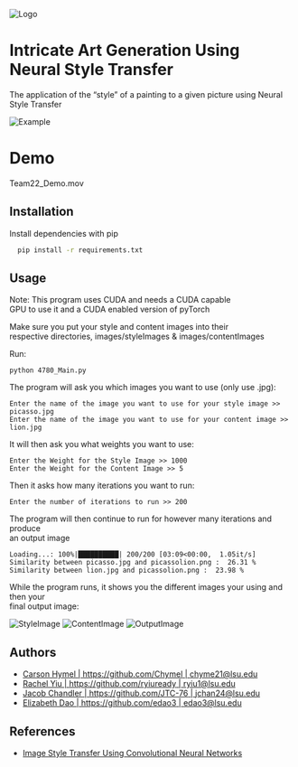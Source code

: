 
![Logo](https://i.ibb.co/GTb1PGq/lsulogo.png)


# Intricate Art Generation Using Neural Style Transfer

The application of the “style” of a painting to a given picture using Neural Style Transfer 

![Example](https://i.ibb.co/yq2WQ5q/Screenshot-2022-03-20-202438-PNG.jpg)

# Demo

Team22_Demo.mov

## Installation

Install dependencies with pip

```bash
  pip install -r requirements.txt
```
    
## Usage


Note: This program uses CUDA and needs a CUDA capable \
GPU to use it and a CUDA enabled version of pyTorch

Make sure you put your style and content images into their \
respective directories, images/styleImages & images/contentImages

Run:
```
python 4780_Main.py
```
The program will ask you which images you want to use (only use .jpg):
```
Enter the name of the image you want to use for your style image >> picasso.jpg
Enter the name of the image you want to use for your content image >> lion.jpg
```
It will then ask you what weights you want to use:
```
Enter the Weight for the Style Image >> 1000
Enter the Weight for the Content Image >> 5
```
Then it asks how many iterations you want to run:
```
Enter the number of iterations to run >> 200
```
The program will then continue to run for however many iterations and produce\
an output image
```
Loading...: 100%|██████████| 200/200 [03:09<00:00,  1.05it/s]
Similarity between picasso.jpg and picassolion.png :  26.31 %
Similarity between lion.jpg and picassolion.png :  23.98 %
```

While the program runs, it shows you the different images your using and then your\
final output image:

![StyleImage](https://i.ibb.co/sCC6cP9/art.png)
![ContentImage](https://i.ibb.co/st6nZ9Y/original.png)
![OutputImage](https://i.ibb.co/HDs1tpX/final.png)
## Authors

- [Carson Hymel | https://github.com/Chymel | chyme21@lsu.edu](https://github.com/Chymel)
- [Rachel Yiu | https://github.com/ryiuready | ryiu1@lsu.edu](https://github.com/ryiuready)
- [Jacob Chandler | https://github.com/JTC-76 | jchan24@lsu.edu](https://github.com/JTC-76)
- [Elizabeth Dao | https://github.com/edao3 | edao3@lsu.edu](https://www.github.com/edao3)

## References

 - [Image Style Transfer Using Convolutional Neural Networks](https://www.cv-foundation.org/openaccess/content_cvpr_2016/papers/Gatys_Image_Style_Transfer_CVPR_2016_paper.pdf)
